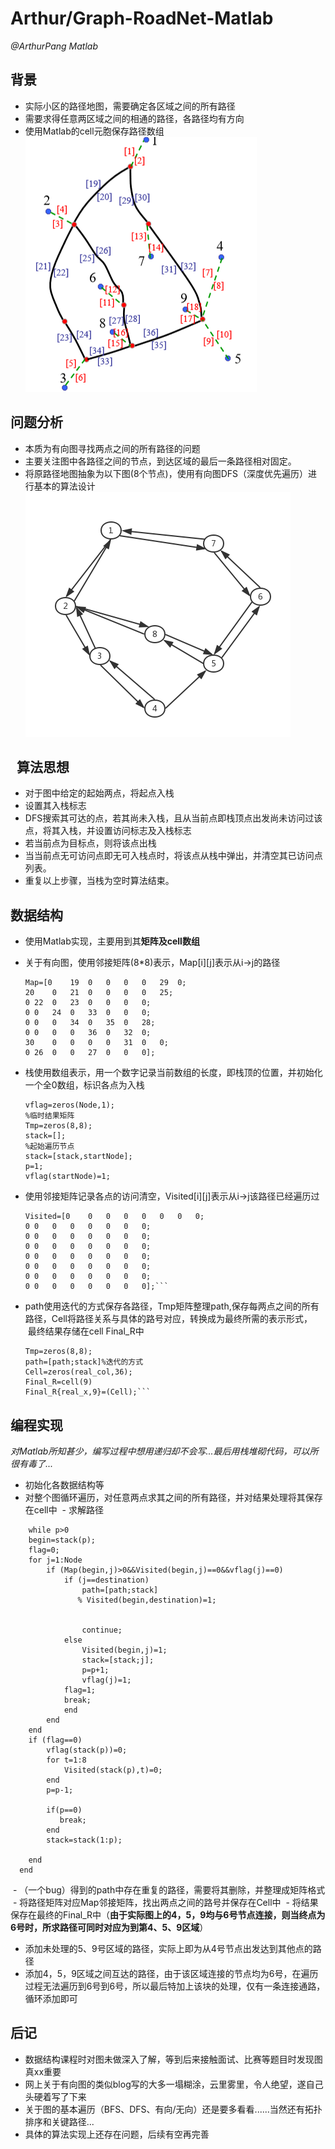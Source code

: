 # Arthur/Graph-RoadNet-Matlab
  
*@ArthurPang  Matlab*

## 背景
- 实际小区的路径地图，需要确定各区域之间的所有路径
- 需要求得任意两区域之间的相通的路径，各路径均有方向
- 使用Matlab的cell元胞保存路径数组
![avatar](pic/snipaste_20180508_112726.png)
## 问题分析
- 本质为有向图寻找两点之间的所有路径的问题
- 主要关注图中各路径之间的节点，到达区域的最后一条路径相对固定。
- 将原路径地图抽象为以下图(8个节点)，使用有向图DFS（深度优先遍历）进行基本的算法设计  
  ![avatar](pic/1.png)

  
算法思想
-------
- 对于图中给定的起始两点，将起点入栈
- 设置其入栈标志
- DFS搜索其可达的点，若其尚未入栈，且从当前点即栈顶点出发尚未访问过该点，将其入栈，并设置访问标志及入栈标志
- 若当前点为目标点，则将该点出栈
- 当当前点无可访问点即无可入栈点时，将该点从栈中弹出，并清空其已访问点列表。
- 重复以上步骤，当栈为空时算法结束。  

数据结构
----
  
- 使用Matlab实现，主要用到其**矩阵及cell数组**
- 关于有向图，使用邻接矩阵(8*8)表示，Map[i][j]表示从i->j的路径
  ```
  Map=[0	19	0	0	0	0	29	0;
  20	0	21	0	0	0	0	25;
  0	22	0	23	0	0	0	0;
  0	0	24	0	33	0	0	0;
  0	0	0	34	0	35	0	28;
  0	0	0	0	36	0	32	0;
  30	0	0	0	0	31	0	0;
  0	26	0	0	27	0	0	0];
  ```
- 栈使用数组表示，用一个数字记录当前数组的长度，即栈顶的位置，并初始化一个全0数组，标识各点为入栈
  ```
  vflag=zeros(Node,1);
  %临时结果矩阵
  Tmp=zeros(8,8);
  stack=[];
  %起始遍历节点
  stack=[stack,startNode];
  p=1;
  vflag(startNode)=1;
  ```
  
- 使用邻接矩阵记录各点的访问清空，Visited[i][j]表示从i->j该路径已经遍历过
  ```
  Visited=[0	0	0	0	0	0	0	0;
  0	0	0	0	0	0	0	0;
  0	0	0	0	0	0	0	0;
  0	0	0	0	0	0	0	0;
  0	0	0	0	0	0	0	0;
  0	0	0	0	0	0	0	0;
  0	0	0	0	0	0	0	0;
  0	0	0	0	0	0	0	0];```
- path使用迭代的方式保存各路径，Tmp矩阵整理path,保存每两点之间的所有路径，Cell将路径关系与具体的路号对应，转换成为最终所需的表示形式，
  最终结果存储在cell Final_R中  
  ```
  Tmp=zeros(8,8);
  path=[path;stack]%迭代的方式
  Cell=zeros(real_col,36);
  Final_R=cell(9)
  Final_R{real_x,9}=(Cell);```

编程实现
------
*对Matlab所知甚少，编写过程中想用递归却不会写...最后用栈堆砌代码，可以所很有毒了...*

- 初始化各数据结构等
- 对整个图循环遍历，对任意两点求其之间的所有路径，并对结果处理将其保存在cell中
  - 求解路径
```
    while p>0
    begin=stack(p);
    flag=0;
    for j=1:Node
        if (Map(begin,j)>0&&Visited(begin,j)==0&&vflag(j)==0)
            if (j==destination)
                path=[path;stack]
               % Visited(begin,destination)=1;
                
              
                continue;
            else
                Visited(begin,j)=1;
                stack=[stack;j];
                p=p+1;
                vflag(j)=1;
            flag=1;
            break;
            end
        end
    end
    if (flag==0)
        vflag(stack(p))=0;
        for t=1:8
            Visited(stack(p),t)=0;
        end
        p=p-1;
       
        if(p==0)
           break;
        end
        stack=stack(1:p);
        
    end
  end
```
  - （一个bug）得到的path中存在重复的路径，需要将其删除，并整理成矩阵格式
  - 将路径矩阵对应Map邻接矩阵，找出两点之间的路号并保存在Cell中
  - 将结果保存在最终的Final_R中（**由于实际图上的4，5，9均与6号节点连接，则当终点为6号时，所求路径可同时对应为到第4、5、9区域**）
- 添加未处理的5、9号区域的路径，实际上即为从4号节点出发达到其他点的路径
- 添加4，5，9区域之间互达的路径，由于该区域连接的节点均为6号，在遍历过程无法遍历到6号到6号，所以最后特加上该块的处理，仅有一条连接通路，循环添加即可

后记
---
- 数据结构课程时对图未做深入了解，等到后来接触面试、比赛等题目时发现图真xx重要
- 网上关于有向图的类似blog写的大多一塌糊涂，云里雾里，令人绝望，遂自己头硬着写了下来
- 关于图的基本遍历（BFS、DFS、有向/无向）还是要多看看......当然还有拓扑排序和关键路径...
- 具体的算法实现上还存在问题，后续有空再完善
